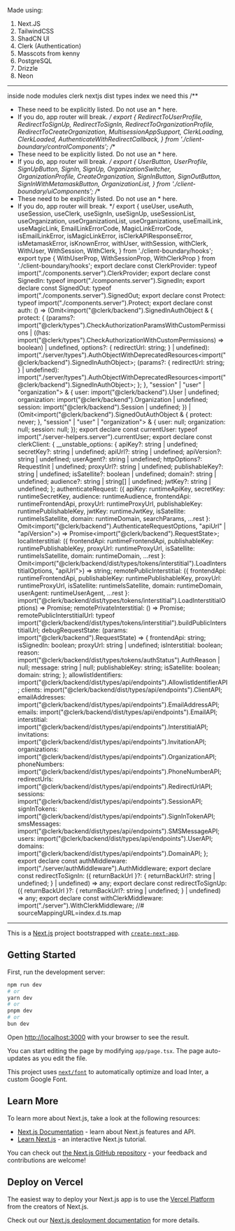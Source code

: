 Made using:
1. Next.JS
2. TailwindCSS
3. ShadCN UI
4. Clerk (Authentication)
5. Masscots from kenny
6. PostgreSQL
7. Drizzle
8. Neon


***
inside node modules clerk nextjs dist types index
we need this
/**
 * These need to be explicitly listed. Do not use an * here.
 * If you do, app router will break.
 */
export { RedirectToUserProfile, RedirectToSignUp, RedirectToSignIn, RedirectToOrganizationProfile, RedirectToCreateOrganization, MultisessionAppSupport, ClerkLoading, ClerkLoaded, AuthenticateWithRedirectCallback, } from './client-boundary/controlComponents';
/**
 * These need to be explicitly listed. Do not use an * here.
 * If you do, app router will break.
 */
export { UserButton, UserProfile, SignUpButton, SignIn, SignUp, OrganizationSwitcher, OrganizationProfile, CreateOrganization, SignInButton, SignOutButton, SignInWithMetamaskButton, OrganizationList, } from './client-boundary/uiComponents';
/**
 * These need to be explicitly listed. Do not use an * here.
 * If you do, app router will break.
 */
export { useUser, useAuth, useSession, useClerk, useSignIn, useSignUp, useSessionList, useOrganization, useOrganizationList, useOrganizations, useEmailLink, useMagicLink, EmailLinkErrorCode, MagicLinkErrorCode, isEmailLinkError, isMagicLinkError, isClerkAPIResponseError, isMetamaskError, isKnownError, withUser, withSession, withClerk, WithUser, WithSession, WithClerk, } from './client-boundary/hooks';
export type { WithUserProp, WithSessionProp, WithClerkProp } from './client-boundary/hooks';
export declare const ClerkProvider: typeof import("./components.server").ClerkProvider;
export declare const SignedIn: typeof import("./components.server").SignedIn;
export declare const SignedOut: typeof import("./components.server").SignedOut;
export declare const Protect: typeof import("./components.server").Protect;
export declare const auth: () => (Omit<import("@clerk/backend").SignedInAuthObject & {
    protect: {
        (params?: import("@clerk/types").CheckAuthorizationParamsWithCustomPermissions | ((has: import("@clerk/types").CheckAuthorizationWithCustomPermissions) => boolean) | undefined, options?: {
            redirectUrl: string;
        } | undefined): import("./server/types").AuthObjectWithDeprecatedResources<import("@clerk/backend").SignedInAuthObject>;
        (params?: {
            redirectUrl: string;
        } | undefined): import("./server/types").AuthObjectWithDeprecatedResources<import("@clerk/backend").SignedInAuthObject>;
    };
}, "session" | "user" | "organization"> & {
    user: import("@clerk/backend").User | undefined;
    organization: import("@clerk/backend").Organization | undefined;
    session: import("@clerk/backend").Session | undefined;
}) | (Omit<import("@clerk/backend").SignedOutAuthObject & {
    protect: never;
}, "session" | "user" | "organization"> & {
    user: null;
    organization: null;
    session: null;
});
export declare const currentUser: typeof import("./server-helpers.server").currentUser;
export declare const clerkClient: {
    __unstable_options: {
        apiKey?: string | undefined;
        secretKey?: string | undefined;
        apiUrl?: string | undefined;
        apiVersion?: string | undefined;
        userAgent?: string | undefined;
        httpOptions?: RequestInit | undefined;
        proxyUrl?: string | undefined;
        publishableKey?: string | undefined;
        isSatellite?: boolean | undefined;
        domain?: string | undefined;
        audience?: string | string[] | undefined;
        jwtKey?: string | undefined;
    };
    authenticateRequest: ({ apiKey: runtimeApiKey, secretKey: runtimeSecretKey, audience: runtimeAudience, frontendApi: runtimeFrontendApi, proxyUrl: runtimeProxyUrl, publishableKey: runtimePublishableKey, jwtKey: runtimeJwtKey, isSatellite: runtimeIsSatellite, domain: runtimeDomain, searchParams, ...rest }: Omit<import("@clerk/backend").AuthenticateRequestOptions, "apiUrl" | "apiVersion">) => Promise<import("@clerk/backend").RequestState>;
    localInterstitial: ({ frontendApi: runtimeFrontendApi, publishableKey: runtimePublishableKey, proxyUrl: runtimeProxyUrl, isSatellite: runtimeIsSatellite, domain: runtimeDomain, ...rest }: Omit<import("@clerk/backend/dist/types/tokens/interstitial").LoadInterstitialOptions, "apiUrl">) => string;
    remotePublicInterstitial: ({ frontendApi: runtimeFrontendApi, publishableKey: runtimePublishableKey, proxyUrl: runtimeProxyUrl, isSatellite: runtimeIsSatellite, domain: runtimeDomain, userAgent: runtimeUserAgent, ...rest }: import("@clerk/backend/dist/types/tokens/interstitial").LoadInterstitialOptions) => Promise<string>;
    remotePrivateInterstitial: () => Promise<string>;
    remotePublicInterstitialUrl: typeof import("@clerk/backend/dist/types/tokens/interstitial").buildPublicInterstitialUrl;
    debugRequestState: (params: import("@clerk/backend").RequestState) => {
        frontendApi: string;
        isSignedIn: boolean;
        proxyUrl: string | undefined;
        isInterstitial: boolean;
        reason: import("@clerk/backend/dist/types/tokens/authStatus").AuthReason | null;
        message: string | null;
        publishableKey: string;
        isSatellite: boolean;
        domain: string;
    };
    allowlistIdentifiers: import("@clerk/backend/dist/types/api/endpoints").AllowlistIdentifierAPI;
    clients: import("@clerk/backend/dist/types/api/endpoints").ClientAPI;
    emailAddresses: import("@clerk/backend/dist/types/api/endpoints").EmailAddressAPI;
    emails: import("@clerk/backend/dist/types/api/endpoints").EmailAPI;
    interstitial: import("@clerk/backend/dist/types/api/endpoints").InterstitialAPI;
    invitations: import("@clerk/backend/dist/types/api/endpoints").InvitationAPI;
    organizations: import("@clerk/backend/dist/types/api/endpoints").OrganizationAPI;
    phoneNumbers: import("@clerk/backend/dist/types/api/endpoints").PhoneNumberAPI;
    redirectUrls: import("@clerk/backend/dist/types/api/endpoints").RedirectUrlAPI;
    sessions: import("@clerk/backend/dist/types/api/endpoints").SessionAPI;
    signInTokens: import("@clerk/backend/dist/types/api/endpoints").SignInTokenAPI;
    smsMessages: import("@clerk/backend/dist/types/api/endpoints").SMSMessageAPI;
    users: import("@clerk/backend/dist/types/api/endpoints").UserAPI;
    domains: import("@clerk/backend/dist/types/api/endpoints").DomainAPI;
};
export declare const authMiddleware: import("./server/authMiddleware").AuthMiddleware;
export declare const redirectToSignIn: ({ returnBackUrl }?: {
    returnBackUrl?: string | undefined;
} | undefined) => any;
export declare const redirectToSignUp: ({ returnBackUrl }?: {
    returnBackUrl?: string | undefined;
} | undefined) => any;
export declare const withClerkMiddleware: import("./server").WithClerkMiddleware;
//# sourceMappingURL=index.d.ts.map
***


This is a [Next.js](https://nextjs.org/) project bootstrapped with [`create-next-app`](https://github.com/vercel/next.js/tree/canary/packages/create-next-app).

## Getting Started

First, run the development server:

```bash
npm run dev
# or
yarn dev
# or
pnpm dev
# or
bun dev
```

Open [http://localhost:3000](http://localhost:3000) with your browser to see the result.

You can start editing the page by modifying `app/page.tsx`. The page auto-updates as you edit the file.

This project uses [`next/font`](https://nextjs.org/docs/basic-features/font-optimization) to automatically optimize and load Inter, a custom Google Font.

## Learn More

To learn more about Next.js, take a look at the following resources:

- [Next.js Documentation](https://nextjs.org/docs) - learn about Next.js features and API.
- [Learn Next.js](https://nextjs.org/learn) - an interactive Next.js tutorial.

You can check out [the Next.js GitHub repository](https://github.com/vercel/next.js/) - your feedback and contributions are welcome!

## Deploy on Vercel

The easiest way to deploy your Next.js app is to use the [Vercel Platform](https://vercel.com/new?utm_medium=default-template&filter=next.js&utm_source=create-next-app&utm_campaign=create-next-app-readme) from the creators of Next.js.

Check out our [Next.js deployment documentation](https://nextjs.org/docs/deployment) for more details.
